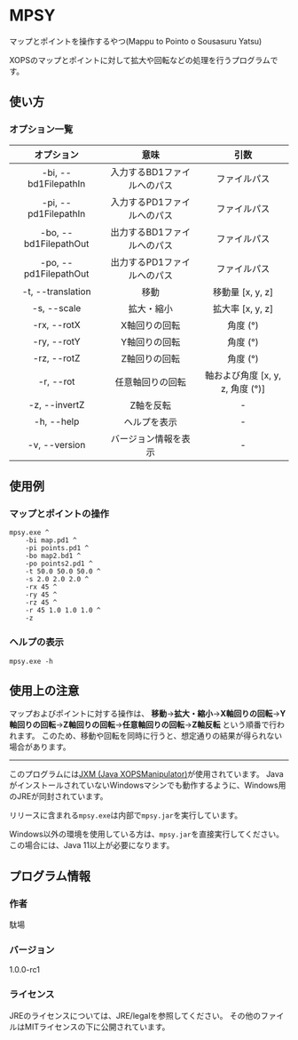 # MPSY

マップとポイントを操作するやつ(Mappu to Pointo o Sousasuru Yatsu)

XOPSのマップとポイントに対して拡大や回転などの処理を行うプログラムです。

## 使い方

### オプション一覧

|      オプション       |            意味             |               引数               |
| :-------------------: | :-------------------------: | :------------------------------: |
| -bi, --bd1FilepathIn  | 入力するBD1ファイルへのパス |           ファイルパス           |
| -pi, --pd1FilepathIn  | 入力するPD1ファイルへのパス |           ファイルパス           |
| -bo, --bd1FilepathOut | 出力するBD1ファイルへのパス |           ファイルパス           |
| -po, --pd1FilepathOut | 出力するPD1ファイルへのパス |           ファイルパス           |
|   -t, --translation   |            移動             |         移動量 [x, y, z]         |
|      -s, --scale      |         拡大・縮小          |         拡大率 [x, y, z]         |
|      -rx, --rotX      |        X軸回りの回転        |             角度 (°)             |
|      -ry, --rotY      |        Y軸回りの回転        |             角度 (°)             |
|      -rz, --rotZ      |        Z軸回りの回転        |             角度 (°)             |
|       -r, --rot       |      任意軸回りの回転       | 軸および角度 [x, y, z, 角度 (°)] |
|     -z, --invertZ     |          Z軸を反転          |                -                 |
|      -h, --help       |        ヘルプを表示         |                -                 |
|     -v, --version     |    バージョン情報を表示     |                -                 |

## 使用例

### マップとポイントの操作

```
mpsy.exe ^
	-bi map.pd1 ^
	-pi points.pd1 ^
	-bo map2.bd1 ^
	-po points2.pd1 ^
	-t 50.0 50.0 50.0 ^
	-s 2.0 2.0 2.0 ^
	-rx 45 ^
	-ry 45 ^
	-rz 45 ^
	-r 45 1.0 1.0 1.0 ^
	-z
```

### ヘルプの表示

```
mpsy.exe -h
```

## 使用上の注意

マップおよびポイントに対する操作は、
**移動**→**拡大・縮小**→**X軸回りの回転**→**Y軸回りの回転**→**Z軸回りの回転**→**任意軸回りの回転**→**Z軸反転**
という順番で行われます。
このため、移動や回転を同時に行うと、想定通りの結果が得られない場合があります。

------

このプログラムには[JXM (Java XOPSManipulator)](https://github.com/Dabasan/jxm)が使用されています。
JavaがインストールされていないWindowsマシンでも動作するように、Windows用のJREが同封されています。

リリースに含まれる`mpsy.exe`は内部で`mpsy.jar`を実行しています。

Windows以外の環境を使用している方は、`mpsy.jar`を直接実行してください。
この場合には、Java 11以上が必要になります。

## プログラム情報

### 作者

駄場

### バージョン

1.0.0-rc1

### ライセンス

JREのライセンスについては、JRE/legalを参照してください。
その他のファイルはMITライセンスの下に公開されています。

